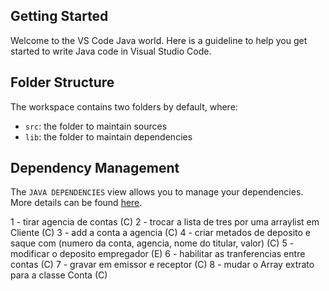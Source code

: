 ## Getting Started

Welcome to the VS Code Java world. Here is a guideline to help you get started to write Java code in Visual Studio Code.

## Folder Structure

The workspace contains two folders by default, where:

- `src`: the folder to maintain sources
- `lib`: the folder to maintain dependencies

## Dependency Management

The `JAVA DEPENDENCIES` view allows you to manage your dependencies. More details can be found [here](https://github.com/microsoft/vscode-java-pack/blob/master/release-notes/v0.9.0.md#work-with-jar-files-directly).


1 - tirar agencia de contas (C)
2 - trocar a lista de tres por uma arraylist em Cliente  (C)
3 - add a conta a agencia (C)
4 - criar metados de deposito e saque com (numero da conta, agencia, nome do titular, valor) (C)
5 - modificar o deposito empregador (E)
6 - habilitar as tranferencias entre contas (C)
7 - gravar em emissor e receptor (C)
8 - mudar o Array extrato para a classe Conta (C)